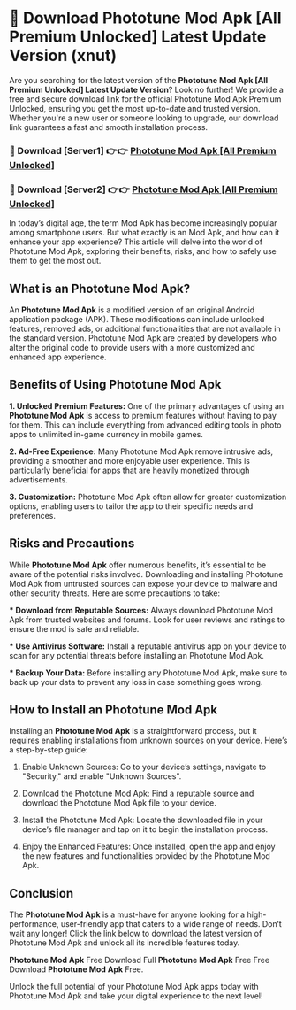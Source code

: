 # 🤖 Download Phototune Mod Apk [All Premium Unlocked] Latest Update Version (xnut)

Are you searching for the latest version of the <strong>Phototune Mod Apk [All Premium Unlocked] Latest Update Version</strong>? Look no further! We provide a free and secure download link for the official Phototune Mod Apk Premium Unlocked, ensuring you get the most up-to-date and trusted version. Whether you're a new user or someone looking to upgrade, our download link guarantees a fast and smooth installation process.


<h3>📌 Download [Server1] 👉👉 <a href="https://hapymods.com?title=Phototune+Mod+Apk&ref=3B1">Phototune Mod Apk [All Premium Unlocked]</a></h3>

<h3>📌 Download [Server2] 👉👉 <a href="https://hapymods.com?title=Phototune+Mod+Apk&ref=3B1">Phototune Mod Apk [All Premium Unlocked]</a></h3>


In today’s digital age, the term Mod Apk has become increasingly popular among smartphone users. But what exactly is an Mod Apk, and how can it enhance your app experience? This article will delve into the world of Phototune Mod Apk, exploring their benefits, risks, and how to safely use them to get the most out.


<h2>What is an Phototune Mod Apk?</h2>

An <strong>Phototune Mod Apk</strong> is a modified version of an original Android application package (APK). These modifications can include unlocked features, removed ads, or additional functionalities that are not available in the standard version. Phototune Mod Apk are created by developers who alter the original code to provide users with a more customized and enhanced app experience.


<h2>Benefits of Using Phototune Mod Apk</h2>

<strong> 1. Unlocked Premium Features:</strong> One of the primary advantages of using an <strong>Phototune Mod Apk</strong> is access to premium features without having to pay for them. This can include everything from advanced editing tools in photo apps to unlimited in-game currency in mobile games.

<strong> 2. Ad-Free Experience:</strong> Many Phototune Mod Apk remove intrusive ads, providing a smoother and more enjoyable user experience. This is particularly beneficial for apps that are heavily monetized through advertisements.

<strong> 3. Customization:</strong> Phototune Mod Apk often allow for greater customization options, enabling users to tailor the app to their specific needs and preferences.


<h2>Risks and Precautions</h2>

While <strong>Phototune Mod Apk</strong> offer numerous benefits, it’s essential to be aware of the potential risks involved. Downloading and installing Phototune Mod Apk from untrusted sources can expose your device to malware and other security threats. Here are some precautions to take:

<strong> * Download from Reputable Sources:</strong> Always download Phototune Mod Apk from trusted websites and forums. Look for user reviews and ratings to ensure the mod is safe and reliable.

<strong> * Use Antivirus Software:</strong> Install a reputable antivirus app on your device to scan for any potential threats before installing an Phototune Mod Apk.

<strong> * Backup Your Data:</strong> Before installing any Phototune Mod Apk, make sure to back up your data to prevent any loss in case something goes wrong.


<h2>How to Install an Phototune Mod Apk</h2>

Installing an <strong>Phototune Mod Apk</strong> is a straightforward process, but it requires enabling installations from unknown sources on your device. Here’s a step-by-step guide:

 1. Enable Unknown Sources: Go to your device’s settings, navigate to "Security," and enable "Unknown Sources".

 2. Download the Phototune Mod Apk: Find a reputable source and download the Phototune Mod Apk file to your device.

 3. Install the Phototune Mod Apk: Locate the downloaded file in your device’s file manager and tap on it to begin the installation process.

 4. Enjoy the Enhanced Features: Once installed, open the app and enjoy the new features and functionalities provided by the Phototune Mod Apk.


<h2><strong>Conclusion</strong></h2>

The <strong>Phototune Mod Apk</strong> is a must-have for anyone looking for a high-performance, user-friendly app that caters to a wide range of needs. Don’t wait any longer! Click the link below to download the latest version of Phototune Mod Apk and unlock all its incredible features today.

<strong>Phototune Mod Apk</strong> Free Download Full <strong>Phototune Mod Apk</strong> Free Free Download <strong>Phototune Mod Apk</strong> Free.

Unlock the full potential of your Phototune Mod Apk apps today with Phototune Mod Apk and take your digital experience to the next level!
